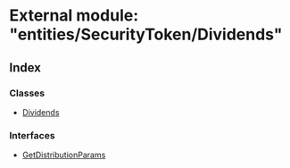 # External module: "entities/SecurityToken/Dividends"

## Index

### Classes

* [Dividends](../classes/_entities_securitytoken_dividends_.dividends.md)

### Interfaces

* [GetDistributionParams](../interfaces/_entities_securitytoken_dividends_.getdistributionparams.md)
